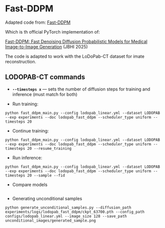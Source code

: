 # Fast-DDPM

Adapted code from: [Fast-DDPM](https://github.com/mirthAI/Fast-DDPM)

Which is th official PyTorch implementation of:

[Fast-DDPM: Fast Denoising Diffusion Probabilistic Models for Medical Image-to-Image Generation](https://ieeexplore.ieee.org/abstract/document/10979336) (JBHI 2025)

The code is adapted to work with the LoDoPab-CT dataset for imate reconstruction.

## LODOPAB-CT commands

- **`--timesteps x`** &mdash; sets the number of diffusion steps for training and inference (must match for both)

* Run training:

```
python fast_ddpm_main.py --config lodopab_linear.yml --dataset LODOPAB --exp experiments --doc lodopab_fast_ddpm --scheduler_type uniform --timesteps 20
```

* Continue training:

```
python fast_ddpm_main.py --config lodopab_linear.yml --dataset LODOPAB --exp experiments --doc lodopab_fast_ddpm --scheduler_type uniform --timesteps 20 --resume_training
```

* Run inference:

```
python fast_ddpm_main.py --config lodopab_linear.yml --dataset LODOPAB --exp experiments --doc lodopab_fast_ddpm --scheduler_type uniform --timesteps 20 --sample --fid
```

* Compare models
```

```

* Generating unconditional samples
```
python generate_unconditional_samples.py --diffusion_path experiments/logs/lodopab_fast_ddpm/ckpt_63700.pth --config_path configs/lodopab_linear.yml --image_size 128 --save_path unconditional_images/generated_sample.png
```